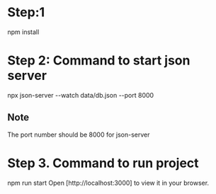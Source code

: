 # Step:1
npm install

# Step 2: Command to start json server
npx json-server --watch data/db.json --port 8000
## Note
The port number should be 8000 for json-server

# Step 3. Command to run project
npm run start
Open [http://localhost:3000] to view it in your browser.